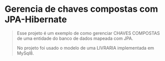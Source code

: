 # Gerencia de chaves compostas com JPA-Hibernate
> Esse projeto é um exemplo de como gerenciar CHAVES COMPOSTAS de uma entidade do banco de dados
> mapeada com JPA.
>
> No projeto foi usado o modelo de uma LIVRARIA implementada em MySql8.
